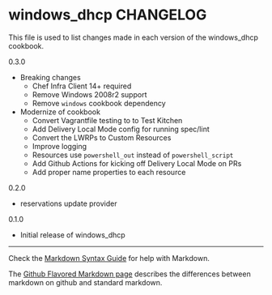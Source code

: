 # windows_dhcp CHANGELOG

This file is used to list changes made in each version of the windows_dhcp cookbook.

0.3.0

- Breaking changes
  - Chef Infra Client 14+ required
  - Remove Windows 2008r2 support
  - Remove `windows` cookbook dependency
- Modernize of cookbook
  - Convert Vagrantfile testing to to Test Kitchen
  - Add Delivery Local Mode config for running spec/lint
  - Convert the LWRPs to Custom Resources
  - Improve logging
  - Resources use `powershell_out` instead of `powershell_script`
  - Add Github Actions for kicking off Delivery Local Mode on PRs
  - Add proper name properties to each resource

0.2.0

- reservations update provider

0.1.0

- Initial release of windows_dhcp

- - -
Check the [Markdown Syntax Guide](http://daringfireball.net/projects/markdown/syntax) for help with Markdown.

The [Github Flavored Markdown page](http://github.github.com/github-flavored-markdown/) describes the differences between markdown on github and standard markdown.
